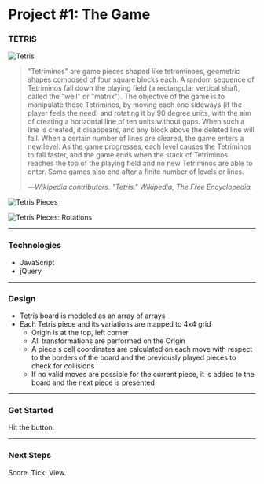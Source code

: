 # Project #1: The Game

### TETRIS
<!-- a description of the game -->
![Tetris](https://upload.wikimedia.org/wikipedia/en/7/7c/Tetris-VeryFirstVersion.png)

> "Tetriminos" are game pieces shaped like tetrominoes, geometric shapes composed of four square blocks each. A random sequence of Tetriminos fall down the playing field (a rectangular vertical shaft, called the "well" or "matrix"). The objective of the game is to manipulate these Tetriminos, by moving each one sideways (if the player feels the need) and rotating it by 90 degree units, with the aim of creating a horizontal line of ten units without gaps. When such a line is created, it disappears, and any block above the deleted line will fall. When a certain number of lines are cleared, the game enters a new level. As the game progresses, each level causes the Tetriminos to fall faster, and the game ends when the stack of Tetriminos reaches the top of the playing field and no new Tetriminos are able to enter. Some games also end after a finite number of levels or lines. 
> 
> —<cite>Wikipedia contributors. "Tetris." Wikipedia, The Free Encyclopedia.</cite>

![Tetris Pieces](http://i.imgur.com/65G37Aq.png)

![Tetris Pieces: Rotations](http://colinfahey.com/tetris/tetris_diagram_pieces_orientations_new.jpg)

---

### Technologies
<!-- lists and explanations of the technologies used -->
* JavaScript
* jQuery 

---

### Design
<!-- the design approach taken -->
* Tetris board is modeled as an array of arrays
* Each Tetris piece and its variations are mapped to 4x4 grid
	* Origin is at the top, left corner
	* All transformations are performed on the Origin
	* A piece's cell coordinates are calculated on each move with respect to the borders of the board and the previously played pieces to check for collisions
	* If no valid moves are possible for the current piece, it is added to the board and the next piece is presented

---

### Get Started
<!-- installation instructions -->
Hit the button.


---

### Next Steps
<!-- unsolved problems and/or planned features -->
Score.
Tick.
View.
